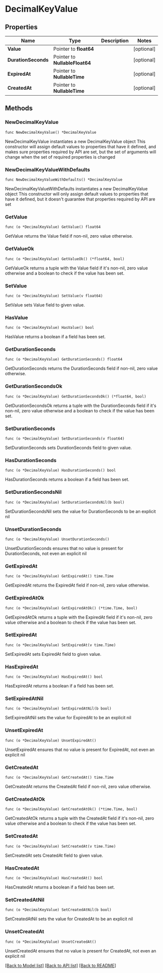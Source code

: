 # DecimalKeyValue

## Properties

Name | Type | Description | Notes
------------ | ------------- | ------------- | -------------
**Value** | Pointer to **float64** |  | [optional] 
**DurationSeconds** | Pointer to **NullableFloat64** |  | [optional] 
**ExpiredAt** | Pointer to **NullableTime** |  | [optional] 
**CreatedAt** | Pointer to **NullableTime** |  | [optional] 

## Methods

### NewDecimalKeyValue

`func NewDecimalKeyValue() *DecimalKeyValue`

NewDecimalKeyValue instantiates a new DecimalKeyValue object
This constructor will assign default values to properties that have it defined,
and makes sure properties required by API are set, but the set of arguments
will change when the set of required properties is changed

### NewDecimalKeyValueWithDefaults

`func NewDecimalKeyValueWithDefaults() *DecimalKeyValue`

NewDecimalKeyValueWithDefaults instantiates a new DecimalKeyValue object
This constructor will only assign default values to properties that have it defined,
but it doesn't guarantee that properties required by API are set

### GetValue

`func (o *DecimalKeyValue) GetValue() float64`

GetValue returns the Value field if non-nil, zero value otherwise.

### GetValueOk

`func (o *DecimalKeyValue) GetValueOk() (*float64, bool)`

GetValueOk returns a tuple with the Value field if it's non-nil, zero value otherwise
and a boolean to check if the value has been set.

### SetValue

`func (o *DecimalKeyValue) SetValue(v float64)`

SetValue sets Value field to given value.

### HasValue

`func (o *DecimalKeyValue) HasValue() bool`

HasValue returns a boolean if a field has been set.

### GetDurationSeconds

`func (o *DecimalKeyValue) GetDurationSeconds() float64`

GetDurationSeconds returns the DurationSeconds field if non-nil, zero value otherwise.

### GetDurationSecondsOk

`func (o *DecimalKeyValue) GetDurationSecondsOk() (*float64, bool)`

GetDurationSecondsOk returns a tuple with the DurationSeconds field if it's non-nil, zero value otherwise
and a boolean to check if the value has been set.

### SetDurationSeconds

`func (o *DecimalKeyValue) SetDurationSeconds(v float64)`

SetDurationSeconds sets DurationSeconds field to given value.

### HasDurationSeconds

`func (o *DecimalKeyValue) HasDurationSeconds() bool`

HasDurationSeconds returns a boolean if a field has been set.

### SetDurationSecondsNil

`func (o *DecimalKeyValue) SetDurationSecondsNil(b bool)`

 SetDurationSecondsNil sets the value for DurationSeconds to be an explicit nil

### UnsetDurationSeconds
`func (o *DecimalKeyValue) UnsetDurationSeconds()`

UnsetDurationSeconds ensures that no value is present for DurationSeconds, not even an explicit nil
### GetExpiredAt

`func (o *DecimalKeyValue) GetExpiredAt() time.Time`

GetExpiredAt returns the ExpiredAt field if non-nil, zero value otherwise.

### GetExpiredAtOk

`func (o *DecimalKeyValue) GetExpiredAtOk() (*time.Time, bool)`

GetExpiredAtOk returns a tuple with the ExpiredAt field if it's non-nil, zero value otherwise
and a boolean to check if the value has been set.

### SetExpiredAt

`func (o *DecimalKeyValue) SetExpiredAt(v time.Time)`

SetExpiredAt sets ExpiredAt field to given value.

### HasExpiredAt

`func (o *DecimalKeyValue) HasExpiredAt() bool`

HasExpiredAt returns a boolean if a field has been set.

### SetExpiredAtNil

`func (o *DecimalKeyValue) SetExpiredAtNil(b bool)`

 SetExpiredAtNil sets the value for ExpiredAt to be an explicit nil

### UnsetExpiredAt
`func (o *DecimalKeyValue) UnsetExpiredAt()`

UnsetExpiredAt ensures that no value is present for ExpiredAt, not even an explicit nil
### GetCreatedAt

`func (o *DecimalKeyValue) GetCreatedAt() time.Time`

GetCreatedAt returns the CreatedAt field if non-nil, zero value otherwise.

### GetCreatedAtOk

`func (o *DecimalKeyValue) GetCreatedAtOk() (*time.Time, bool)`

GetCreatedAtOk returns a tuple with the CreatedAt field if it's non-nil, zero value otherwise
and a boolean to check if the value has been set.

### SetCreatedAt

`func (o *DecimalKeyValue) SetCreatedAt(v time.Time)`

SetCreatedAt sets CreatedAt field to given value.

### HasCreatedAt

`func (o *DecimalKeyValue) HasCreatedAt() bool`

HasCreatedAt returns a boolean if a field has been set.

### SetCreatedAtNil

`func (o *DecimalKeyValue) SetCreatedAtNil(b bool)`

 SetCreatedAtNil sets the value for CreatedAt to be an explicit nil

### UnsetCreatedAt
`func (o *DecimalKeyValue) UnsetCreatedAt()`

UnsetCreatedAt ensures that no value is present for CreatedAt, not even an explicit nil

[[Back to Model list]](../README.md#documentation-for-models) [[Back to API list]](../README.md#documentation-for-api-endpoints) [[Back to README]](../README.md)


